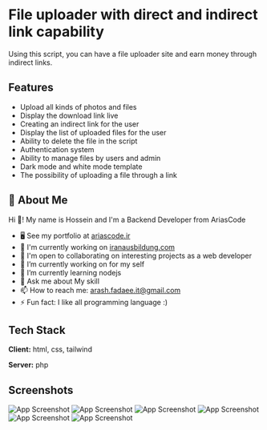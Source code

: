 
# File uploader with direct and indirect link capability

Using this script, you can have a file uploader site and earn money through indirect links.


## Features

- Upload all kinds of photos and files
- Display the download link live
- Creating an indirect link for the user
- Display the list of uploaded files for the user
- Ability to delete the file in the script
- Authentication system
- Ability to manage files by users and admin
- Dark mode and white mode template
- The possibility of uploading a file through a link


## 🚀 About Me
Hi 👋! My name is Hossein and I'm a Backend Developer from AriasCode
*   🖥️  See my portfolio at [ariascode.ir](https://ariascode.ir/our_team/arash-fadaee)
*   🚀  I'm currently working on [iranausbildung.com](https://iranausbildung.com)
*   🤝  I'm open to collaborating on interesting projects as a web developer
*   🔭 I’m currently working on for my self
*   🌱 I’m currently learning nodejs
*   💬 Ask me about My skill
*   📫 How to reach me: arash.fadaee.it@gmail.com
*   ⚡ Fun fact: I like all programming language :)
###

## Tech Stack

**Client:** html, css, tailwind

**Server:** php 


## Screenshots
![App Screenshot](https://dl.volnamusic.ir/project-img/file-uploader/login.png)
![App Screenshot](https://dl.volnamusic.ir/project-img/file-uploader/dashboard.png)
![App Screenshot](https://dl.volnamusic.ir/project-img/file-uploader/uploaded-files.png)
![App Screenshot](https://dl.volnamusic.ir/project-img/file-uploader/upload-file.png)
![App Screenshot](https://dl.volnamusic.ir/project-img/file-uploader/upload-link.png)
![App Screenshot](https://dl.volnamusic.ir/project-img/file-uploader/users.png)


